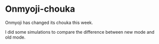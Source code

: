 # Onmyoji-chouka

Onmyoji has changed its chouka this week.

I did some simulations to compare the difference between new mode and old mode.
